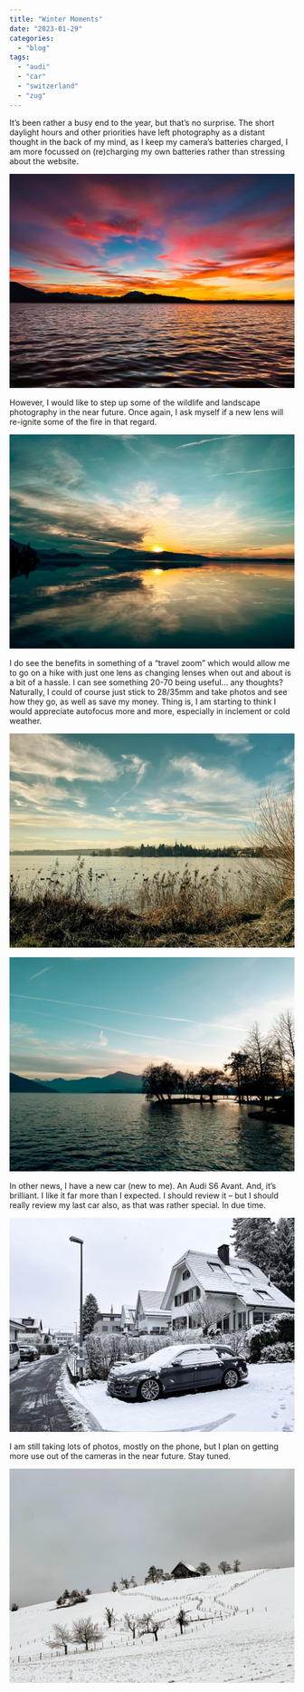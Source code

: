 ```yaml
---
title: "Winter Moments"
date: "2023-01-29"
categories: 
  - "blog"
tags: 
  - "audi"
  - "car"
  - "switzerland"
  - "zug"
---
```


It’s been rather a busy end to the year, but that’s no surprise. The short daylight hours and other priorities have left photography as a distant thought in the back of my mind, as I keep my camera’s batteries charged, I am more focussed on (re)charging my own batteries rather than stressing about the website.

![](/assets/images/93a61-20221228-img_1099-iphone13mini.jpg)

However, I would like to step up some of the wildlife and landscape photography in the near future. Once again, I ask myself if a new lens will re-ignite some of the fire in that regard.

![](/assets/images/9be35-20230101-img_1116-iphone13mini.jpg)

I do see the benefits in something of a “travel zoom” which would allow me to go on a hike with just one lens as changing lenses when out and about is a bit of a hassle. I can see something 20-70 being useful… any thoughts? Naturally, I could of course just stick to 28/35mm and take photos and see how they go, as well as save my money. Thing is, I am starting to think I would appreciate autofocus more and more, especially in inclement or cold weather.

![](/assets/images/ce706-20230107-img_1127-iphone13mini.jpg)

![](/assets/images/9c26a-20230107-img_1128-iphone13mini.jpg)

In other news, I have a new car (new to me). An Audi S6 Avant. And, it’s brilliant. I like it far more than I expected. I should review it – but I should really review my last car also, as that was rather special. In due time.

![](/assets/images/614c6-20221216-img_1020-iphone13mini.jpg)

I am still taking lots of photos, mostly on the phone, but I plan on getting more use out of the cameras in the near future. Stay tuned.

![](/assets/images/de5a6-20230128-img_0043-iphone12pro.jpg)

